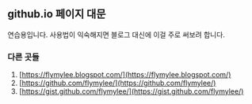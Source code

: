 ## github.io 페이지 대문

연습용입니다. 사용법이 익숙해지면 블로그 대신에 이걸 주로 써보려 합니다.

### 다른 곳들

1. [https://flymylee.blogspot.com/](https://flymylee.blogspot.com/)
2. [https://github.com/flymylee/](https://github.com/flymylee/)
3. [https://gist.github.com/flymylee/](https://gist.github.com/flymylee/)
